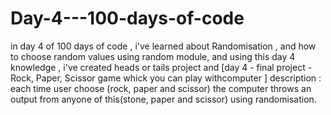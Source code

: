 # Day-4---100-days-of-code


in day 4 of 100 days of code , i've learned about Randomisation , and how to choose random values using random module, and using this day 4 knowledge , i've created heads or tails project and [day 4 - final project - Rock, Paper, Scissor game whick you can play withcomputer ] description : each time user choose (rock, paper and scissor) the computer throws an output from anyone of this(stone, paper and scissor) using randomisation.
